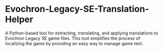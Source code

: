 # Evochron-Legacy-SE-Translation-Helper
A Python-based tool for extracting, translating, and applying translations to Evochron Legacy SE game files. This tool simplifies the process of localizing the game by providing an easy way to manage game text.
